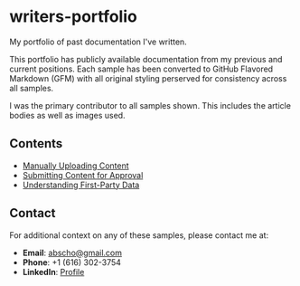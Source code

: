 # writers-portfolio
My portfolio of past documentation I've written. 

This portfolio has publicly available documentation from my previous and current positions. Each sample has been converted to GitHub Flavored Markdown (GFM) with all original styling perserved for consistency across all samples. 

I was the primary contributor to all samples shown. This includes the article bodies as well as images used. 

## Contents 

* [Manually Uploading Content](https://github.com/abigail-cho/writers-portfolio/blob/main/manually-uploading-content.md) 
* [Submitting Content for Approval](https://github.com/abigail-cho/writers-portfolio/blob/main/submitting-content-for-approval.md) 
* [Understanding First-Party Data](https://github.com/abigail-cho/writers-portfolio/blob/main/understanding-first-party-data.md) 

## Contact

For additional context on any of these samples, please contact me at: 
* **Email**: abscho@gmail.com
* **Phone**: +1 (616) 302-3754
* **LinkedIn**: [Profile](https://www.linkedin.com/in/abscho/)
